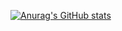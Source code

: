 [![Anurag's GitHub stats](https://github-readme-stats.vercel.app/api?username=gutodidonato)](https://github.com/anuraghazra/github-readme-stats)
